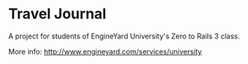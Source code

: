 Travel Journal
==============

A project for students of EngineYard University's Zero to Rails 3 class.

More info: http://www.engineyard.com/services/university

